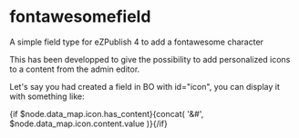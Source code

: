 # fontawesomefield
A simple field type for eZPublish 4 to add a fontawesome character

This has been developped to give the possibility to add personalized icons to a content from the admin editor.

Let's say you had created a field in BO with id="icon", you can display it with something like:

{if $node.data_map.icon.has_content}{concat( '&#', $node.data_map.icon.content.value )}{/if}

